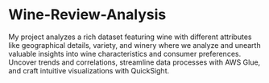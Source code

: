 # Wine-Review-Analysis
My project analyzes a rich dataset featuring wine with different attributes like geographical details, variety, and winery where we analyze and unearth valuable insights into wine characteristics and consumer preferences. Uncover trends and correlations, streamline data processes with AWS Glue, and craft intuitive visualizations with QuickSight.
